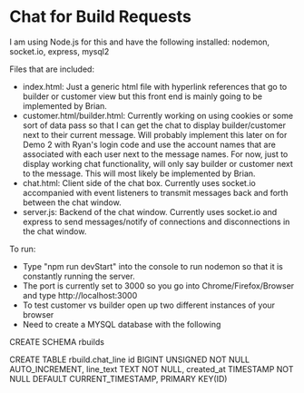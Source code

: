 # Chat for Build Requests

I am using Node.js for this and have the following installed: nodemon, socket.io, express, mysql2

Files that are included:
* index.html: Just a generic html file with hyperlink references that go to builder or customer view but this
  front end is mainly going to be implemented by Brian.
* customer.html/builder.html: Currently working on using cookies or some sort of data pass so that I can get the
  chat to display builder/customer next to their current message. Will probably implement this later on for Demo 2 with Ryan's
  login code and use the account names that are associated with each user next to the message names. For now, just to display
  working chat functionality, will only say builder or customer next to the message. This will most likely be implemented by Brian.
* chat.html: Client side of the chat box. Currently uses socket.io accompanied with event listeners to transmit messages back and
  forth between the chat window. 
* server.js: Backend of the chat window. Currently uses socket.io and express to send messages/notify of connections and disconnections in
  the chat window.

To run:
* Type "npm run devStart" into the console to run nodemon so that it is constantly running the server.
* The port is currently set to 3000 so you go into Chrome/Firefox/Browser and type http://localhost:3000
* To test customer vs builder open up two different instances of your browser
* Need to create a MYSQL database with the following

CREATE SCHEMA rbuilds

CREATE TABLE rbuild.chat_line
    id BIGINT UNSIGNED NOT NULL AUTO_INCREMENT,
    line_text TEXT NOT NULL,
    created_at TIMESTAMP NOT NULL DEFAULT CURRENT_TIMESTAMP,
    PRIMARY KEY(ID)